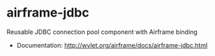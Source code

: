airframe-jdbc
===

Reusable JDBC connection pool component with Airframe binding

- Documentation: http://wvlet.org/airframe/docs/airframe-jdbc.html
